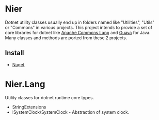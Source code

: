 # Nier
Dotnet utility classes usually end up in folders named like "Utilities", "Utils" or "Commons" in various projects. This project intends to provide a set of core libraries for dotnet like [Apache Commons Lang](https://commons.apache.org) and [Guava](https://github.com/google/guava) for Java. Many classes and methods are ported from these 2 projects.

## Install
- [Nuget](https://www.nuget.org/packages/Nier.Lang/)


# Nier.Lang
Utility classes for dotnet runtime core types.
- StringExtensions
- ISystemClock/SystemClock - Abstraction of system clock.
